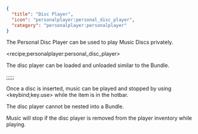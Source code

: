 ```json
{
  "title": "Disc Player",
  "icon": "personalplayer:personal_disc_player",
  "category": "personalplayer:personalplayer"
}
```
The Personal Disc Player can be used to play Music Discs privately.

<recipe;personalplayer:personal_disc_player>

The disc player can be loaded and unloaded similar to the Bundle.

;;;;;

Once a disc is inserted, music can be played and stopped by using <keybind;key.use> while the item is in the hotbar.


The disc player cannot be nested into a Bundle.


Music will stop if the disc player is removed from the player inventory while playing.